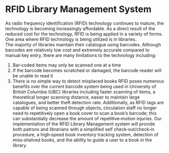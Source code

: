 RFID Library Management System
==============================

As radio frequency identification (RFID) technology continues to mature, the technology is becoming increasingly affordable. As a direct result of the reduced cost for the technology, RFID is being applied in a variety of forms. One area where RFID technology is being utilized is in libraries.  
The majority of libraries maintain their catalogue using barcodes. Although barcodes are relatively low cost and extremely accurate compared to manual key entry, there are many limitations to the technology including: 
1.	Bar‐coded items may only be scanned one at a time 
2.	If the barcode becomes scratched or damaged, the barcode reader will be unable to read it 
3.	There is no simple way to detect misplaced books 
RFID poses numerous benefits over the current barcode system being used in University of British Columbia (UBC) libraries including faster scanning of items, a theoretical longer scanning distance, easier to maintain large catalogues, and better theft detection rate. Additionally, as RFID tags are capable of being scanned through objects, circulation staff no longer need to repetitively open a book cover to scan a book’s barcode; this can substantially decrease the amount of repetitive‐motion injuries. 
Our implementation of the RFID Library Management system will provide both patrons and librarians with a simplified self check‐out/check‐in procedure, a high‐speed book inventory tracking system, detection of miss‐shelved books, and the ability to guide a user to a book in the library. 
